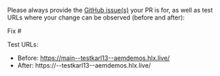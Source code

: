 Please always provide the [GitHub issue(s)](../issues) your PR is for, as well as test URLs where your change can be observed (before and after):

Fix #<gh-issue-id>

Test URLs:
- Before: https://main--testkarl13--aemdemos.hlx.live/
- After: https://<branch>--testkarl13--aemdemos.hlx.live/
